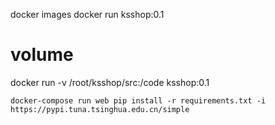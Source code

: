 docker images
docker run ksshop:0.1

# volume

docker run -v /root/ksshop/src:/code ksshop:0.1


```
docker-compose run web pip install -r requirements.txt -i https://pypi.tuna.tsinghua.edu.cn/simple
```